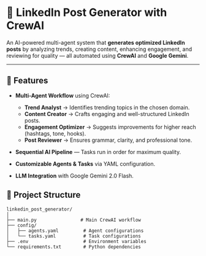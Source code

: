 # 🚀 LinkedIn Post Generator with CrewAI

An AI-powered multi-agent system that **generates optimized LinkedIn posts** by analyzing trends, creating content, enhancing engagement, and reviewing for quality — all automated using **CrewAI** and **Google Gemini**.

---

## 📌 Features

- **Multi-Agent Workflow** using CrewAI:
  - **Trend Analyst** → Identifies trending topics in the chosen domain.
  - **Content Creator** → Crafts engaging and well-structured LinkedIn posts.
  - **Engagement Optimizer** → Suggests improvements for higher reach (hashtags, tone, hooks).
  - **Post Reviewer** → Ensures grammar, clarity, and professional tone.

- **Sequential AI Pipeline** — Tasks run in order for maximum quality.
- **Customizable Agents & Tasks** via YAML configuration.
- **LLM Integration** with Google Gemini 2.0 Flash.


## 📂 Project Structure

```plaintext
linkedin_post_generator/
│
├── main.py                # Main CrewAI workflow
├── config/
│   ├── agents.yaml         # Agent configurations
│   └── tasks.yaml          # Task configurations
├── .env                    # Environment variables
└── requirements.txt        # Python dependencies


